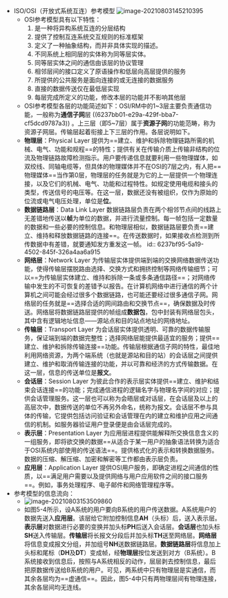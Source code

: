 - ISO/OSI（开放式系统互连）参考模型
  ![image-20210803145210395](https://img.mhugh.net/typora/image-20210803145210395.png)
	- OSI参考模型具有以下特性：
	  1. 是一种将异构系统互连的分层结构
	  2. 提供了控制互连系统交互规则的标准框架
	  3. 定义了一种抽象结构，而并非具体实现的描述。
	  4. 不同系统上相同层的实体称为同等层实体。
	  5. 同等层实体之间的通信由该层的协议管理
	  6. 相邻层间的接口定义了原语操作和低层向高层提供的服务
	  7. 所提供的公共服务是面向连接的或无连接的数据服务
	  8. 直接的数据传送仅在最低层实现
	  9. 每层完成所定义的功能，修改本层的功能并不影响其他层
	- OSI参考模型各层的功能简述如下：OSI/RM中的1~3层主要负责通信功能，一般称为**通信子网**层 ((6237bb01-e29a-429f-bba7-cf5dcd9787a3)) 。上三层（即5~7层）属于**资源子网**的功能范畴，称为资源子网层。传输层起着衔接上下三层的作用。各层说明如下。
	- **物理层**：Physical Layer 提供为==建立、维护和拆除物理链路所需的机械、电气、功能和规程==的特性；提供有关在传输介质上传输非结构的位流及物理链路故障检测指示。用户要传递信息就要利用一些物理媒体，如双绞线、同轴电缆等，但具体的物理媒体并不在OSI的7层之内，有人把==物理媒体==当作第0层，物理层的任务就是为它的上一层提供一个物理连接，以及它们的机械、电气、功能和过程特性。如规定使用电缆和接头的类型，传送信号的电压等。在这一层，数据还没有被组织，仅作为原始的位流或电气电压处理，单位是**位**。
	- **数据链路层**：Data Link Layer 数据链路层负责在两个相邻节点间的线路上无差错地传送以**帧**为单位的数据，并进行流量控制。每一帧包括一定数量的数据和一些必要的控制信息。和物理层相似，数据链路层要负责==建立、维持和释放数据链路的连接==。在传送数据时，如果接收点检测到所传数据中有差错，就要通知发方重发这一帧。
	  id:: 6237bf95-5a19-4502-845f-326a4aa6a915
	- **网络层**：Network Layer 为传输层实体提供端到端的交换网络数据传送功能，使得传输层摆脱路由选择、交换方式和拥挤控制等网络传输细节；可以==为传输层实体建立、维持和拆除一条或多条通信路径==；对网络传输中发生的不可恢复的差错予以报告。在计算机网络中进行通信的两个计算机之间可能会经过很多个数据链路，也可能还要经过很多通信子网。网络层的任务就是==选择合适的网间路由和交换节点==，确保数据及时传送。网络层将数据链路层提供的帧组成**数据包**，包中封装有网络层包头，其中含有逻辑地址信息——源站点和目的站点地址的网络地址。
	- **传输层**：Transport Layer 为会话层实体提供透明、可靠的数据传输服务，保证端到端的数据完整性；选择网络层能提供最适宜的服务；提供==建立、维护和拆除传输连接==功能。传输层根据通信子网的特性，最佳地利用网络资源，为两个端系统（也就是源站和目的站）的会话层之间提供建立、维护和取消传输连接的功能，并以可靠和经济的方式传输数据。在这一层，信息的传送单位是**报文**。
	- **会话层**：Session Layer 为彼此合作的表示层实体提供==建立、维护和结束会话连接==的功能；完成通信进程的逻辑名字与物理名字间的对应；提供会话管理服务。这一层也可以称为会晤层或对话层，在会话层及以上的高层次中，数据传送的单位不再另外命名，统称为报文。会话层不参与具体的传输，它提供包括访问验证和会话管理在内的建立和维护应用之间通信的机制。如服务器验证用户登录便是由会话层完成的。
	- **表示层**：Presentation Layer 为应用层进程提供能解释所交换信息含义的一组服务，即将欲交换的数据==从适合于某一用户的抽象语法转换为适合于OSI系统内部使用的传送语法==。提供格式化的表示和转换数据服务。数据的压缩、解压缩、加密和解密等工作都由表示层负责。
	- **应用层**：Application Layer 提供OSI用户服务，即确定进程之间通信的性质，以==满足用户需要以及提供网络与用户应用软件之间的接口服务==。例如，事务处理程序、电子邮件和网络管理程序等。
- 参考模型的信息流向：
	- ![image-20210803153509860](https://img.mhugh.net/typora/image-20210803153509860.png)
	- 如图5-4所示，设A系统的用户要向B系统的用户传送数据。A系统用户的数据先送入**应用层**。该层给它附加控制信息**AH**（头标）后，送入表示层。**表示层**对数据进行必要的变换并加头标**PH**后送入会话层。**会话层**也加头标**SH**送入传输层。**传输层**将长报文分段后并加头标**TH**送至网络层。**网络层**将信息变成报文分组，并加组号**NH**送数据链路层。**数据链路层**将信息加上头标和尾标（**DH**及**DT**）变成帧，经**物理层**按位发送到对方（B系统）。B系统接收到信息后，按照与A系统相反的动作，层层剥去控制信息，最后把原数据传送给B系统的用户。可见，两系统中只有物理层是实通信，而其余各层均为==虚通信==。因此，图5-4中只有两物理层间有物理连接，其余各层间均无连线。